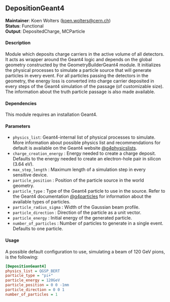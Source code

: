 ## DepositionGeant4
**Maintainer**: Koen Wolters (<koen.wolters@cern.ch>)  
**Status**: Functional  
**Output**: DepositedCharge, MCParticle  

#### Description
Module which deposits charge carriers in the active volume of all detectors. It acts as wrapper around the Geant4 logic and depends on the global geometry constructed by the GeometryBuilderGeant4 module. It initializes the physical processes to simulate a particle source that will generate particles in every event. For all particles passing the detectors in the geometry, the energy loss is converted into charge carrier deposited in every steps of the Geant4 simulation of the passage (of customizable size). The information about the truth particle passage is also made available.

#### Dependencies

This module requires an installation Geant4.

#### Parameters
* `physics_list`: Geant4-internal list of physical processes to simulate. More information about possible physics list and recommendations for default is available on the Geant4 website [@g4physicslists].
* `charge_creation_energy` : Energy needed to create a charge deposit. Defaults to the energy needed to create an electron-hole pair in silicon (3.64 eV).
* `max_step_length` : Maximum length of a simulation step in every sensitive device.
* `particle_position` : Position of the particle source in the world geometry.
* `particle_type` : Type of the Geant4 particle to use in the source. Refer to the Geant4 documentation [@g4particles] for information about the available types of particles.
* `particle_radius_sigma` : Width of the Gaussian beam profile.
* `particle_direction` : Direction of the particle as a unit vector.
* `particle_energy` : Initial energy of the generated particle.
* `number_of_particles` : Number of particles to generate in a single event. Defaults to one particle.

#### Usage
A possible default configuration to use, simulating a beam of 120 GeV pions, is the following:

```ini
[DepositionGeant4]
physics_list = QGSP_BERT
particle_type = "pi+"
particle_energy = 120GeV
particle_position = 0 0 -1mm
particle_direction = 0 0 1
number_of_particles = 1
```

[@g4physicslists]: http://geant4.cern.ch/support/proc_mod_catalog/physics_lists/referencePL.shtml
[@g4particles]: http://geant4.cern.ch/G4UsersDocuments/UsersGuides/ForApplicationDeveloper/html/TrackingAndPhysics/particle.html

